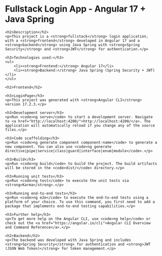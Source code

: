<!DOCTYPE html>
<html lang="en">
<head>
    <meta charset="UTF-8">
    <meta name="viewport" content="width=device-width, initial-scale=1.0">
    <title>Fullstack Login App - Angular 17 + Java Spring</title>
</head>
<body>
    <h1>Fullstack Login App - Angular 17 + Java Spring</h1>

    <h2>Description</h2>
    <p>This project is a <strong>fullstack</strong> login application, with a <strong>frontend</strong> developed in Angular 17 and a <strong>backend</strong> using Java Spring with <strong>Spring Security</strong> and <strong>JWT</strong> for authentication.</p>

    <h3>Technologies used:</h3>
    <ul>
        <li><strong>Frontend:</strong> Angular 17</li>
        <li><strong>Backend:</strong> Java Spring (Spring Security + JWT)</li>
    </ul>

    <h2>Frontend</h2>

    <h3>LoginPage</h3>
    <p>This project was generated with <strong>Angular CLI</strong> version 17.2.3.</p>

    <h3>Development server</h3>
    <p>Run <code>ng serve</code> to start a development server. Navigate to <a href="http://localhost:4200/">http://localhost:4200/</a>. The application will automatically reload if you change any of the source files.</p>

    <h3>Code scaffolding</h3>
    <p>Run <code>ng generate component component-name</code> to generate a new component. You can also use <code>ng generate directive|pipe|service|class|guard|interface|enum|module</code>.</p>

    <h3>Build</h3>
    <p>Run <code>ng build</code> to build the project. The build artifacts will be stored in the <code>dist/</code> directory.</p>

    <h3>Running unit tests</h3>
    <p>Run <code>ng test</code> to execute the unit tests via <strong>Karma</strong>.</p>

    <h3>Running end-to-end tests</h3>
    <p>Run <code>ng e2e</code> to execute the end-to-end tests using a platform of your choice. To use this command, you first need to add a package that implements end-to-end testing capabilities.</p>

    <h3>Further help</h3>
    <p>To get more help on the Angular CLI, use <code>ng help</code> or check out the <a href="https://angular.io/cli">Angular CLI Overview and Command Reference</a>.</p>

    <h2>Backend</h2>
    <p>The backend was developed with Java Spring and includes <strong>Spring Security</strong> for authentication and <strong>JWT (JSON Web Token)</strong> for token management.</p>
</body>
</html>
